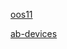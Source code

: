 [oos11](../../../includes/oos11.md ':include')

[ab-devices](../../../includes/ab-devices.md ':include')
